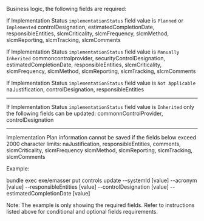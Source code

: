   Business logic, the following fields are required:
  
  If Implementation Status `implementationStatus` field value is `Planned` or `Implemented`
      controlDesignation, estimatedCompletionDate, responsibleEntities, slcmCriticality, 
      slcmFrequency, slcmMethod, slcmReporting, slcmTracking, slcmComments

  If Implementation Status `implementationStatus` field value is `Manually Inherited`
      commoncontrolprovider, securityControlDesignation, estimatedCompletionDate, responsibleEntities,
      slcmCriticality, slcmFrequency, slcmMethod, slcmReporting, slcmTracking, slcmComments

  If Implementation Status `implementationStatus` field value is `Not Applicable`
      naJustification, controlDesignation, responsibleEntities

  ------------------------------------------------------------------------------------------------
  If Implementation Status `implementationStatus` field value is `Inherited` only the following 
  fields can be updated:
    commonnControlProvider, controlDesignation

  ------------------------------------------------------------------------------------------------  
  Implementation Plan information cannot be saved if the fields below exceed 2000 character limits:
      naJustification, responsibleEntities, comments, slcmCriticality, slcmFrequency
      slcmMethod, slcmReporting, slcmTracking, slcmComments

Example:

bundle exec exe/emasser put controls update --systemId [value] --acronym [value] --responsibleEntities [value] --controlDesignation [value] --estimatedCompletionDate [value]

Note: The example is only showing the required fields. Refer to instructions listed above for conditional and optional fields requirements.
